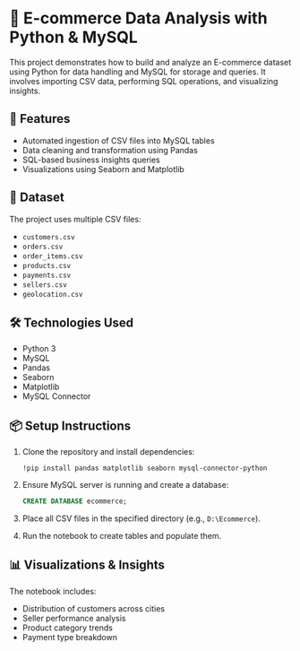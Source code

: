 # 🛒 E-commerce Data Analysis with Python & MySQL

This project demonstrates how to build and analyze an E-commerce dataset using Python for data handling and MySQL for storage and queries. It involves importing CSV data, performing SQL operations, and visualizing insights.

## 🚀 Features

- Automated ingestion of CSV files into MySQL tables
- Data cleaning and transformation using Pandas
- SQL-based business insights queries
- Visualizations using Seaborn and Matplotlib

## 📂 Dataset

The project uses multiple CSV files:
- `customers.csv`
- `orders.csv`
- `order_items.csv`
- `products.csv`
- `payments.csv`
- `sellers.csv`
- `geolocation.csv`

## 🛠️ Technologies Used

- Python 3
- MySQL
- Pandas
- Seaborn
- Matplotlib
- MySQL Connector

## 📦 Setup Instructions

1. Clone the repository and install dependencies:
    ```jupyter notebook
    !pip install pandas matplotlib seaborn mysql-connector-python
    ```

2. Ensure MySQL server is running and create a database:
    ```sql
    CREATE DATABASE ecommerce;
    ```

3. Place all CSV files in the specified directory (e.g., `D:\Ecommerce`).

4. Run the notebook to create tables and populate them.

## 📊 Visualizations & Insights

The notebook includes:
- Distribution of customers across cities
- Seller performance analysis
- Product category trends
- Payment type breakdown

